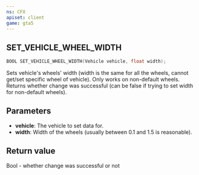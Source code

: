 ```yaml
---
ns: CFX
apiset: client
game: gta5
---
```

## SET_VEHICLE_WHEEL_WIDTH

```c
BOOL SET_VEHICLE_WHEEL_WIDTH(Vehicle vehicle, float width);
```

Sets vehicle's wheels' width (width is the same for all the wheels, cannot get/set specific wheel of vehicle).
Only works on non-default wheels.
Returns whether change was successful (can be false if trying to set width for non-default wheels).

## Parameters
* **vehicle**: The vehicle to set data for.
* **width**: Width of the wheels (usually between 0.1 and 1.5 is reasonable).

## Return value
Bool - whether change was successful or not

